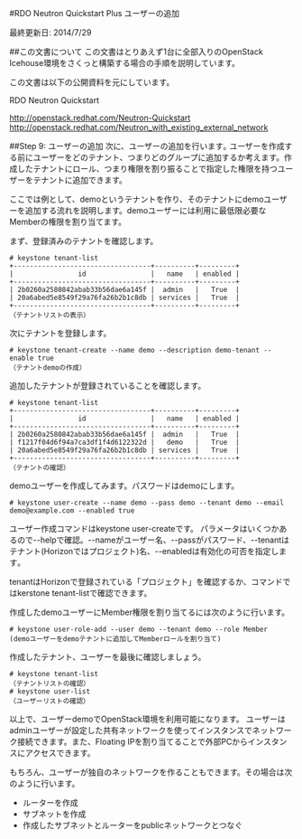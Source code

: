 #RDO Neutron Quickstart Plus ユーザーの追加

最終更新日: 2014/7/29

##この文書について
この文書はとりあえず1台に全部入りのOpenStack Icehouse環境をさくっと構築する場合の手順を説明しています。

この文書は以下の公開資料を元にしています。

RDO Neutron Quickstart

<http://openstack.redhat.com/Neutron-Quickstart>
<http://openstack.redhat.com/Neutron_with_existing_external_network>

##Step 9: ユーザーの追加
次に、ユーザーの追加を行います｡
ユーザーを作成する前にユーザーをどのテナント、つまりどのグループに追加するか考えます。作成したテナントにロール、つまり権限を割り振ることで指定した権限を持つユーザーをテナントに追加できます。

ここでは例として、demoというテナントを作り、そのテナントにdemoユーザーを追加する流れを説明します。demoユーザーには利用に最低限必要なMemberの権限を割り当てます。

まず、登録済みのテナントを確認します。

````
# keystone tenant-list
+----------------------------------+----------+---------+
|                id                |   name   | enabled |
+----------------------------------+----------+---------+
| 2b0260a2580842abab33b56dae6a145f |  admin   |   True  |
| 20a6abed5e8549f29a76fa26b2b1c8db | services |   True  |
+----------------------------------+----------+---------+
（テナントリストの表示）
````

次にテナントを登録します。

````
# keystone tenant-create --name demo --description demo-tenant --enable true
（テナントdemoの作成）
````

追加したテナントが登録されていることを確認します。

````
# keystone tenant-list
+----------------------------------+----------+---------+
|                id                |   name   | enabled |
+----------------------------------+----------+---------+
| 2b0260a2580842abab33b56dae6a145f |  admin   |   True  |
| f1217f04d6f94a7ca3df1f4d6122322d |   demo   |   True  |
| 20a6abed5e8549f29a76fa26b2b1c8db | services |   True  |
+----------------------------------+----------+---------+
（テナントの確認）
````

demoユーザーを作成してみます。パスワードはdemoにします。

````
# keystone user-create --name demo --pass demo --tenant demo --email demo@example.com --enabled true
````

ユーザー作成コマンドはkeystone user-createです。
パラメータはいくつかあるので--helpで確認。--nameがユーザー名、--passがパスワード、--tenantはテナント(Horizonではプロジェクト)名、--enabledは有効化の可否を指定します｡

tenantはHorizonで登録されている「プロジェクト」を確認するか、コマンドではkerstone tenant-listで確認できます。

作成したdemoユーザーにMember権限を割り当てるには次のように行います。

````
# keystone user-role-add --user demo --tenant demo --role Member
(demoユーザーをdemoテナントに追加してMemberロールを割り当て)
````

作成したテナント、ユーザーを最後に確認しましょう。

````
# keystone tenant-list
（テナントリストの確認）
# keystone user-list
（ユーザーリストの確認）
````

以上で、ユーザーdemoでOpenStack環境を利用可能になります。
ユーザーはadminユーザーが設定した共有ネットワークを使ってインスタンスでネットワーク接続できます。また、Floating IPを割り当てることで外部PCからインスタンスにアクセスできます。

もちろん、ユーザーが独自のネットワークを作ることもできます。その場合は次のように行います。

- ルーターを作成
- サブネットを作成
- 作成したサブネットとルーターをpublicネットワークとつなぐ
